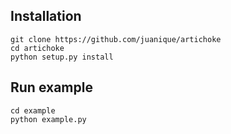 ## Installation

    git clone https://github.com/juanique/artichoke
    cd artichoke
    python setup.py install

## Run example

    cd example
    python example.py
